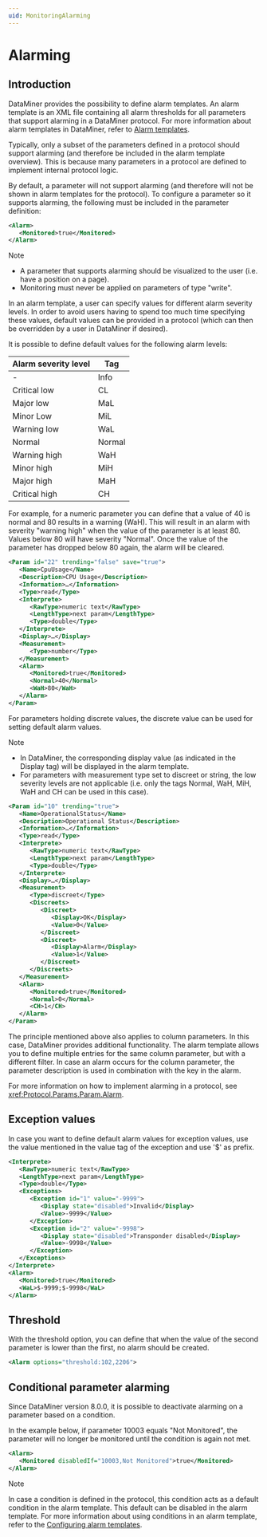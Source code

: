 ```yaml
---
uid: MonitoringAlarming
---
```


# Alarming

## Introduction

DataMiner provides the possibility to define alarm templates. An alarm template is an XML file containing all alarm thresholds for all parameters that support alarming in a DataMiner protocol. For more information about alarm templates in DataMiner, refer to [Alarm templates](xref:Alarm_templates).

Typically, only a subset of the parameters defined in a protocol should support alarming (and therefore be included in the alarm template overview). This is because many parameters in a protocol are defined to implement internal protocol logic.

By default, a parameter will not support alarming (and therefore will not be shown in alarm templates for the protocol). To configure a parameter so it supports alarming, the following must be included in the parameter definition:

```xml
<Alarm>
   <Monitored>true</Monitored>
</Alarm>
```

> [!NOTE]
>
> - A parameter that supports alarming should be visualized to the user (i.e. have a position on a page).
> - Monitoring must never be applied on parameters of type "write".

In an alarm template, a user can specify values for different alarm severity levels. In order to avoid users having to spend too much time specifying these values, default values can be provided in a protocol (which can then be overridden by a user in DataMiner if desired).

It is possible to define default values for the following alarm levels:

|Alarm severity level|Tag|
|--- |--- |
|-|Info|
|Critical low|CL|
|Major low|MaL|
|Minor Low|MiL|
|Warning low|WaL|
|Normal|Normal|
|Warning high|WaH|
|Minor high|MiH|
|Major high|MaH|
|Critical high|CH|

For example, for a numeric parameter you can define that a value of 40 is normal and 80 results in a warning (WaH). This will result in an alarm with severity "warning high" when the value of the parameter is at least 80. Values below 80 will have severity "Normal". Once the value of the parameter has dropped below 80 again, the alarm will be cleared.

```xml
<Param id="22" trending="false" save="true">
   <Name>CpuUsage</Name>
   <Description>CPU Usage</Description>
   <Information>…</Information>
   <Type>read</Type>
   <Interprete>
      <RawType>numeric text</RawType>
      <LengthType>next param</LengthType>
      <Type>double</Type>
   </Interprete>
   <Display>…</Display>
   <Measurement>
      <Type>number</Type>
   </Measurement>
   <Alarm>
      <Monitored>true</Monitored>
      <Normal>40</Normal>
      <WaH>80</WaH>
   </Alarm>
</Param>
```

For parameters holding discrete values, the discrete value can be used for setting default alarm values.

> [!NOTE]
>
> - In DataMiner, the corresponding display value (as indicated in the Display tag) will be displayed in the alarm template.
> - For parameters with measurement type set to discreet or string, the low severity levels are not applicable (i.e. only the tags Normal, WaH, MiH, WaH and CH can be used in this case).

```xml
<Param id="10" trending="true">
   <Name>OperationalStatus</Name>
   <Description>Operational Status</Description>
   <Information>…</Information>
   <Type>read</Type>
   <Interprete>
      <RawType>numeric text</RawType>
      <LengthType>next param</LengthType>
      <Type>double</Type>
   </Interprete>
   <Display>…</Display>
   <Measurement>
      <Type>discreet</Type>
      <Discreets>
         <Discreet>
            <Display>OK</Display>
            <Value>0</Value>
         </Discreet>
         <Discreet>
            <Display>Alarm</Display>
            <Value>1</Value>
         </Discreet>
      </Discreets>
   </Measurement>
   <Alarm>
      <Monitored>true</Monitored>
      <Normal>0</Normal>
      <CH>1</CH>
   </Alarm>
</Param>
```

The principle mentioned above also applies to column parameters. In this case, DataMiner provides additional functionality. The alarm template allows you to define multiple entries for the same column parameter, but with a different filter. In case an alarm occurs for the column parameter, the parameter description is used in combination with the key in the alarm.

For more information on how to implement alarming in a protocol, see <xref:Protocol.Params.Param.Alarm>.

## Exception values

In case you want to define default alarm values for exception values, use the value mentioned in the value tag of the exception and use '$' as prefix.

```xml
<Interprete>
   <RawType>numeric text</RawType>
   <LengthType>next param</LengthType>
   <Type>double</Type>
   <Exceptions>
      <Exception id="1" value="-9999">
         <Display state="disabled">Invalid</Display>
         <Value>-9999</Value>
      </Exception>
      <Exception id="2" value="-9998">
         <Display state="disabled">Transponder disabled</Display>
         <Value>-9998</Value>
      </Exception>
   </Exceptions>
</Interprete>
<Alarm>
   <Monitored>true</Monitored>
   <WaL>$-9999;$-9998</WaL>
</Alarm>
```

## Threshold

With the threshold option, you can define that when the value of the second parameter is lower than the first, no alarm should be created.

```xml
<Alarm options="threshold:102,2206">
```

## Conditional parameter alarming

Since DataMiner version 8.0.0, it is possible to deactivate alarming on a parameter based on a condition.

In the example below, if parameter 10003 equals "Not Monitored", the parameter will no longer be monitored until the condition is again not met.

```xml
<Alarm>
   <Monitored disabledIf="10003,Not Monitored">true</Monitored>
</Alarm>
```

> [!NOTE]
> In case a condition is defined in the protocol, this condition acts as a default condition in the alarm template. This default can be disabled in the alarm template. For more information about using conditions in an alarm template, refer to the [Configuring alarm templates](xref:Configuring_alarm_templates).

